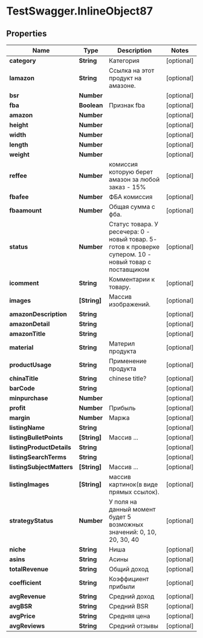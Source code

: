 # TestSwagger.InlineObject87

## Properties

Name | Type | Description | Notes
------------ | ------------- | ------------- | -------------
**category** | **String** | Категория | [optional] 
**lamazon** | **String** | Ссылка на этот продукт на амазоне. | [optional] 
**bsr** | **Number** |  | [optional] 
**fba** | **Boolean** | Признак fba | [optional] 
**amazon** | **Number** |  | [optional] 
**height** | **Number** |  | [optional] 
**width** | **Number** |  | [optional] 
**length** | **Number** |  | [optional] 
**weight** | **Number** |  | [optional] 
**reffee** | **Number** | комиссия которую берет амазон за любой заказ - 15% | [optional] 
**fbafee** | **Number** | ФБА комиссия | [optional] 
**fbaamount** | **Number** |  Общая сумма с фба. | [optional] 
**status** | **Number** |  Статус товара. У ресечера: 0 - новый товар. 5- готов к проверке супером. 10 - новый товар с поставщиком | [optional] 
**icomment** | **String** | Комментарии к товару. | [optional] 
**images** | **[String]** | Массив изображений. | [optional] 
**amazonDescription** | **String** |  | [optional] 
**amazonDetail** | **String** |  | [optional] 
**amazonTitle** | **String** |  | [optional] 
**material** | **String** | Материл продукта | [optional] 
**productUsage** | **String** | Применение продукта | [optional] 
**chinaTitle** | **String** | chinese title? | [optional] 
**barCode** | **String** |  | [optional] 
**minpurchase** | **Number** |  | [optional] 
**profit** | **Number** | Прибыль | [optional] 
**margin** | **Number** | Маржа | [optional] 
**listingName** | **String** |  | [optional] 
**listingBulletPoints** | **[String]** | Массив ... | [optional] 
**listingProductDetails** | **String** |  | [optional] 
**listingSearchTerms** | **String** |  | [optional] 
**listingSubjectMatters** | **[String]** | Массив ... | [optional] 
**listingImages** | **[String]** | массив картинок(в виде прямых ссылок). | [optional] 
**strategyStatus** | **Number** | У поля на данный момент будет 5 возможных значений: 0, 10, 20, 30, 40 | [optional] 
**niche** | **String** | Ниша | [optional] 
**asins** | **String** | Асины | [optional] 
**totalRevenue** | **String** | Общий доход | [optional] 
**coefficient** | **String** | Коэффициент прибыли | [optional] 
**avgRevenue** | **String** | Средний доход | [optional] 
**avgBSR** | **String** | Средний BSR | [optional] 
**avgPrice** | **String** | Средняя цена | [optional] 
**avgReviews** | **String** | Средний отзывы | [optional] 


